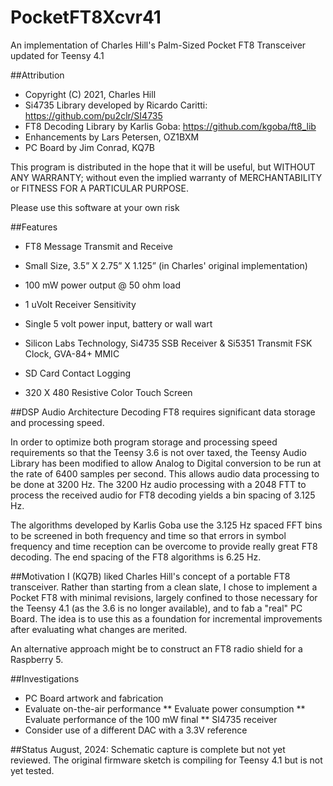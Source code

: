 # PocketFT8Xcvr41
An implementation of Charles Hill's Palm-Sized Pocket FT8 Transceiver updated for Teensy 4.1

##Attribution
* Copyright (C) 2021, Charles Hill
* Si4735 Library developed by Ricardo Caritti: https://github.com/pu2clr/SI4735
* FT8 Decoding Library by Karlis Goba: https://github.com/kgoba/ft8_lib
* Enhancements by Lars Petersen, OZ1BXM
* PC Board by Jim Conrad, KQ7B

This program is distributed in the hope that it will be useful, but WITHOUT ANY WARRANTY; without even the implied warranty of MERCHANTABILITY or FITNESS FOR A PARTICULAR PURPOSE.

Please use this software at your own risk

##Features

* FT8 Message Transmit and Receive

* Small Size, 3.5” X 2.75” X 1.125” (in Charles' original implementation)

* 100 mW power output @ 50 ohm load

* 1 uVolt Receiver Sensitivity

* Single 5 volt power input, battery or wall wart

* Silicon Labs Technology, Si4735 SSB Receiver & Si5351 Transmit FSK Clock, GVA-84+ MMIC

* SD Card Contact Logging

* 320 X 480 Resistive  Color Touch Screen

##DSP Audio Architecture
Decoding FT8 requires significant data storage and processing speed.

In order to optimize both program storage and processing speed requirements so that the Teensy 3.6 is not over taxed, the Teensy Audio Library has been modified to allow Analog to Digital conversion to be run at the rate of 6400 samples per second. This allows audio data processing to be done at 3200 Hz. The 3200 Hz audio processing with a 2048 FTT to process the received audio for FT8 decoding yields a bin spacing of 3.125 Hz.

The algorithms developed by Karlis Goba use the 3.125 Hz spaced FFT bins to be screened in both frequency and time so that errors in symbol frequency and time reception  can be overcome to provide really great FT8 decoding. The end spacing of the FT8 algorithms is 6.25 Hz.

##Motivation
I (KQ7B) liked Charles Hill's concept of a portable FT8 transceiver.  Rather than starting from a clean slate, I chose to implement a Pocket FT8 with minimal revisions, largely confined to those necessary for the Teensy 4.1 (as the 3.6 is no longer available), and to fab a "real" PC Board.  The idea is to use this as a foundation for incremental improvements after evaluating what changes are merited.

An alternative approach might be to construct an FT8 radio shield for a Raspberry 5.

##Investigations
* PC Board artwork and fabrication
* Evaluate on-the-air performance
** Evaluate power consumption
** Evaluate performance of the 100 mW final
** SI4735 receiver
* Consider use of a different DAC with a 3.3V reference

##Status
August, 2024:  Schematic capture is complete but not yet reviewed.  The original firmware sketch is compiling for Teensy 4.1 but is not yet tested.
